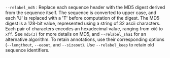 `--relabel_md5`
: Replace each sequence header with the MD5 digest derived from the
  sequence itself. The sequence is converted to upper case, and each
  'U' is replaced with a 'T' before computation of the digest. The MD5
  digest is a 128-bit value, represented using a string of 32 ascii
  characters. Each pair of characters encodes an hexadecimal value,
  ranging from `x00` to `xff`. See `md5(3)` for more details on MD5,
  and `--relabel_sha1` for an alternative algorithm. To retain
  annotations, use their corresponding options (`--lengthout`,
  `--eeout`, and `--sizeout`). Use `--relabel_keep` to retain old
  sequence identifiers.

